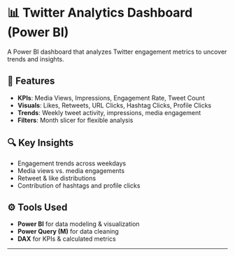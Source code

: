 # 📊 Twitter Analytics Dashboard (Power BI)

A Power BI dashboard that analyzes Twitter engagement metrics to uncover trends and insights.

## 🔹 Features
- **KPIs**: Media Views, Impressions, Engagement Rate, Tweet Count  
- **Visuals**: Likes, Retweets, URL Clicks, Hashtag Clicks, Profile Clicks  
- **Trends**: Weekly tweet activity, impressions, media engagement  
- **Filters**: Month slicer for flexible analysis  

## 🔍 Key Insights
- Engagement trends across weekdays  
- Media views vs. media engagements  
- Retweet & like distributions  
- Contribution of hashtags and profile clicks  

## ⚙️ Tools Used
- **Power BI** for data modeling & visualization  
- **Power Query (M)** for data cleaning  
- **DAX** for KPIs & calculated metrics
  
---

